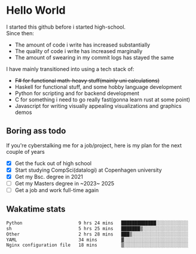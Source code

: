 # Hello World

I started this github before i started high-school.  
Since then:
- The amount of code i write has increased substantially
- The quality of code i write has increased marginally
- The amount of swearing in my commit logs has stayed the same

I have mainly transitioned into using a tech stack of:
- ~~F# for functional math-heavy stuff(mainly uni calculations)~~
- Haskell for functional stuff, and some hobby language development
- Python for scripting and for backend development
- C for something i need to go really fast(gonna learn rust at some point)
- Javascript for writing visually appealing visualizations and graphics demos

## Boring ass todo
If you're cyberstalking me for a job/project, here is my plan for the next couple of years
- [x] Get the fuck out of high school
- [x] Start studying CompSci(datalogi) at Copenhagen university
- [x] Get my Bsc. degree in 2021
- [ ] Get my Masters degree in ~2023~ 2025
- [ ] Get a job and work full-time again

## Wakatime stats
<!--START_SECTION:waka-->

```txt
Python                     9 hrs 24 mins   █████████████░░░░░░░░░░░░   51.58 %
sh                         5 hrs 25 mins   ███████▒░░░░░░░░░░░░░░░░░   29.75 %
Other                      2 hrs 28 mins   ███▒░░░░░░░░░░░░░░░░░░░░░   13.58 %
YAML                       34 mins         ▓░░░░░░░░░░░░░░░░░░░░░░░░   03.13 %
Nginx configuration file   18 mins         ▒░░░░░░░░░░░░░░░░░░░░░░░░   01.65 %
```

<!--END_SECTION:waka-->
